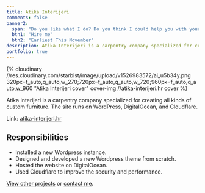 ```yaml
---
title: Atika Interijeri
comments: false
banner2:
  span: "Do you like what I do? Do you think I could help you with your project?"
  btn1: "Hire me"
  btn2: "Earliest This November"
description: Atika Interijeri is a carpentry company specialized for creating all kinds of custom furniture. The site runs on WordPress, DigitalOcean, and Cloudflare.
portfolio: true
---
```


{% cloudinary //res.cloudinary.com/starbist/image/upload/v1526983572/ai_u5b34y.png 320px=f_auto,q_auto,w_270;720px=f_auto,q_auto,w_720;960px=f_auto,q_auto,w_960 "Atika Interijeri cover" cover-img //atika-interijeri.hr cover %}

Atika Interijeri is a carpentry company specialized for creating all kinds of custom furniture. The site runs on WordPress, DigitalOcean, and Cloudflare.

Link: [atika-interijeri.hr](//atika-interijeri.hr)

## Responsibilities

- Installed a new Wordpress instance.
- Designed and developed a new Wordpress theme from scratch.
- Hosted the website on DigitalOcean.
- Used Cloudflare to improve the security and performance.

[View other projects](/portfolio/) or [contact me](/about-me/).
